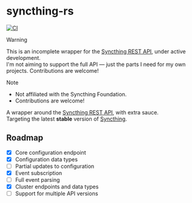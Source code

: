 # syncthing-rs

[![CI](https://github.com/hertelukas/syncthing-rs/workflows/CI/badge.svg)](https://github.com/hertelukas/syncthing-rs/actions?query=workflow%3ACI)

> [!WARNING]
> This is an incomplete wrapper for the [Syncthing REST API](https://docs.syncthing.net/dev/rest.html), under active development.  
> I'm not aiming to support the full API — just the parts I need for my own projects.
> Contributions are welcome!

> [!NOTE]
> - Not affiliated with the Syncthing Foundation.
> - Contributions are welcome!

A wrapper around the [Syncthing REST API](https://docs.syncthing.net/dev/rest.html), with extra sauce.  
Targeting the latest **stable** version of [Syncthing](https://syncthing.net).

## Roadmap
- [X] Core configuration endpoint 
- [X] Configuration data types
- [ ] Partial updates to configuration
- [X] Event subscription
- [ ] Full event parsing
- [X] Cluster endpoints and data types
- [ ] Support for multiple API versions
